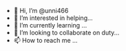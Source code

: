 - 👋 Hi, I’m @unni466
- 👀 I’m interested in helping...
- 🌱 I’m currently learning ...
- 💞️ I’m looking to collaborate on duty...
- 📫 How to reach me ...

<!---
unni466/unni466 is a ✨ special ✨ repository because its `README.md` (this file) appears on your GitHub profile.
You can click the Preview link to take a look at your changes.
--->
